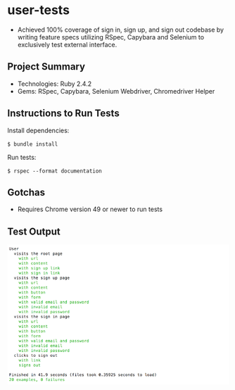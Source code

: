 # user-tests 
* Achieved 100% coverage of sign in, sign up, and sign out codebase by writing feature specs utilizing RSpec, Capybara and Selenium to exclusively test external interface.

## Project Summary
* Technologies: Ruby 2.4.2
* Gems: RSpec, Capybara, Selenium Webdriver, Chromedriver Helper

## Instructions to Run Tests
Install dependencies: 

```
$ bundle install
``` 

Run tests: 

```
$ rspec --format documentation
```

## Gotchas
* Requires Chrome version 49 or newer to run tests

## Test Output
![user_tests](user_tests.png)
